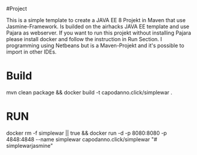 #Project

This is a simple template to create a JAVA EE 8 Projekt in Maven that use Jasmine-Framework. 
Is builded on the airhacks JAVA EE template and use Pajara as webserver.
If you want to run this projekt without installing Pajara please install docker and follow the instruction in Run Section.
I programming using Netbeans but is a Maven-Projekt and it's possible to import in other IDEs.

# Build

mvn clean package && docker build -t capodanno.click/simplewar .

# RUN

docker rm -f simplewar || true && docker run -d -p 8080:8080 -p 4848:4848 --name simplewar capodanno.click/simplewar "# simplewarjasmine"